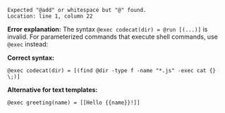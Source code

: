 ```
Expected "@add" or whitespace but "@" found.
Location: line 1, column 22
```

**Error explanation:**
The syntax `@exec codecat(dir) = @run [(...)]` is invalid. For parameterized commands that execute shell commands, use `@exec` instead:

**Correct syntax:**
```mlld
@exec codecat(dir) = [(find @dir -type f -name "*.js" -exec cat {} \;)]
```

**Alternative for text templates:**
```mlld
@exec greeting(name) = [[Hello {{name}}!]]
```